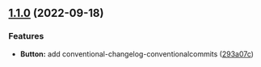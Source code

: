 ## [1.1.0](https://github.com/daihaoxin/vue-component/compare/v1.0.0...v1.1.0) (2022-09-18)


### Features

* **Button:** add conventional-changelog-conventionalcommits ([293a07c](https://github.com/daihaoxin/vue-component/commit/293a07c8bc732fc113eb85a0417aecd637e633c3))
